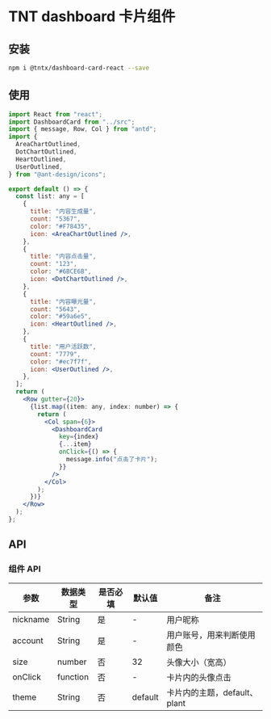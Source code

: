 # TNT dashboard 卡片组件

## 安装

```bash
npm i @tntx/dashboard-card-react --save
```

## 使用

```jsx
import React from "react";
import DashboardCard from "../src";
import { message, Row, Col } from "antd";
import {
  AreaChartOutlined,
  DotChartOutlined,
  HeartOutlined,
  UserOutlined,
} from "@ant-design/icons";

export default () => {
  const list: any = [
    {
      title: "内容生成量",
      count: "5367",
      color: "#F78435",
      icon: <AreaChartOutlined />,
    },
    {
      title: "内容点击量",
      count: "123",
      color: "#6BCE6B",
      icon: <DotChartOutlined />,
    },
    {
      title: "内容曝光量",
      count: "5643",
      color: "#59a6e5",
      icon: <HeartOutlined />,
    },
    {
      title: "用户活跃数",
      count: "7779",
      color: "#ec7f7f",
      icon: <UserOutlined />,
    },
  ];
  return (
    <Row gutter={20}>
      {list.map((item: any, index: number) => {
        return (
          <Col span={6}>
            <DashboardCard
              key={index}
              {...item}
              onClick={() => {
                message.info("点击了卡片");
              }}
            />
          </Col>
        );
      })}
    </Row>
  );
};
```

## API

### 组件 API

| 参数     | 数据类型 | 是否必填 | 默认值  | 备注                         |
| -------- | -------- | -------- | ------- | ---------------------------- |
| nickname | String   | 是       | -       | 用户昵称                     |
| account  | String   | 是       | -       | 用户账号，用来判断使用颜色   |
| size     | number   | 否       | 32      | 头像大小（宽高）             |
| onClick  | function | 否       | -       | 卡片内的头像点击             |
| theme    | String   | 否       | default | 卡片内的主题，default、plant |
